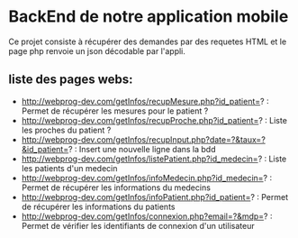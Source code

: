 # BackEnd de notre application mobile

Ce projet consiste à récupérer des demandes par des requetes HTML et le page php renvoie un json décodable par l'appli.

## liste des pages webs:

- http://webprog-dev.com/getInfos/recupMesure.php?id_patient=? : Permet de récupérer les mesures pour le patient ?
- http://webprog-dev.com/getInfos/recupProche.php?id_patient=? : Liste les proches du patient ?
- http://webprog-dev.com/getInfos/recupInput.php?date=?&taux=?&id_patient=? : Insert une nouvelle ligne dans la bdd
- http://webprog-dev.com/getInfos/listePatient.php?id_medecin=? : Liste les patients d'un medecin
- http://webprog-dev.com/getInfos/infoMedecin.php?id_medecin=? : Permet de récupérer les informations du medecins
- http://webprog-dev.com/getInfos/infoPatient.php?id_patient=? : Permet de récupérer les informations du patients
- http://webprog-dev.com/getInfos/connexion.php?email=?&mdp=? : Permet de vérifier les identifiants de connexion d'un utilisateur